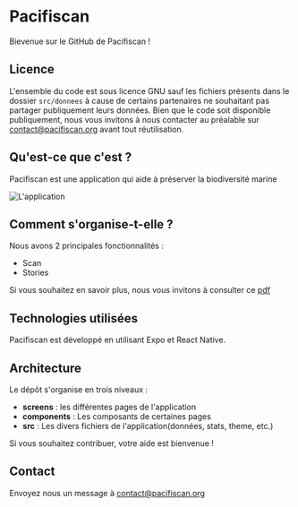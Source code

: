 # Pacifiscan

Bievenue sur le GitHub de Pacifiscan !

## Licence

L'ensemble du code est sous licence GNU sauf les fichiers présents dans le dossier `src/donnees` à cause de certains partenaires ne souhaitant pas partager publiquement leurs données. Bien que le code soit disponible publiquement, nous vous invitons à nous contacter au préalable sur [contact@pacifiscan.org](mailto:contact@pacifiscan.org) avant tout réutilisation.

## Qu'est-ce que c'est ?

Pacifiscan est une application qui aide à préserver la biodiversité marine

![L'application](https://pacifiscan.org/app.png)

## Comment s'organise-t-elle ?

Nous avons 2 principales fonctionnalités :

- Scan
- Stories

Si vous souhaitez en savoir plus, nous vous invitons à consulter ce [pdf](https://oncle-stan.pacifiscan.org/documents/presentation.pdf)

## Technologies utilisées

Pacifiscan est développé en utilisant Expo et React Native.

## Architecture

Le dépôt s'organise en trois niveaux :

- **screens** : les différentes pages de l'application
- **components** : Les composants de certaines pages
- **src** : Les divers fichiers de l'application(données, stats, theme, etc.)
  
Si vous souhaitez contribuer, votre aide est bienvenue !

## Contact

Envoyez nous un message à [contact@pacifiscan.org](mailto:contact@pacifiscan.org)

